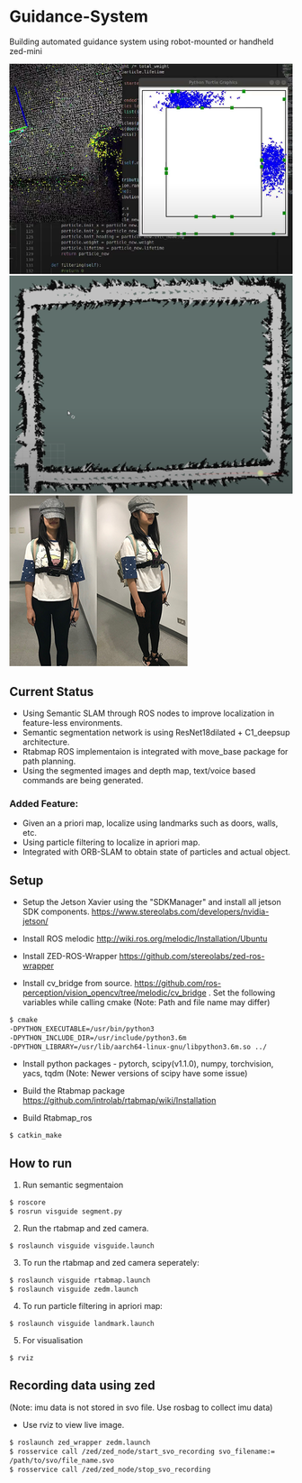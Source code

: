 # Guidance-System
Building automated guidance system using robot-mounted or handheld zed-mini

![particle filtering](https://github.com/ghost-60/Guidance-System/blob/master/sample/exp2.png "particle filtering")
![localization using rtabmap](https://github.com/ghost-60/Guidance-System/blob/master/sample/loc.png "localization using rtabmap")
![Top 20 percent](https://github.com/ghost-60/Guidance-System/blob/master/sample/sample.png "A very good girl")
## Current Status
- Using Semantic SLAM through ROS nodes to improve localization in feature-less environments.
- Semantic segmentation network is using ResNet18dilated + C1_deepsup architecture.
- Rtabmap ROS implementaion is integrated with move_base package for path planning.
- Using the segmented images and depth map, text/voice based commands are being generated.

### Added Feature:
- Given an a priori map, localize using landmarks such as doors, walls, etc.
- Using particle filtering to localize in apriori map.
- Integrated with ORB-SLAM to obtain state of particles and actual object.

## Setup
- Setup the Jetson Xavier using the "SDKManager" and install all jetson SDK components. https://www.stereolabs.com/developers/nvidia-jetson/
- Install ROS melodic http://wiki.ros.org/melodic/Installation/Ubuntu

- Install ZED-ROS-Wrapper https://github.com/stereolabs/zed-ros-wrapper

- Install cv_bridge from source. https://github.com/ros-perception/vision_opencv/tree/melodic/cv_bridge . Set the following variables while calling cmake (Note: Path and file name may differ)
 ```
 $ cmake 
-DPYTHON_EXECUTABLE=/usr/bin/python3
-DPYTHON_INCLUDE_DIR=/usr/include/python3.6m 
-DPYTHON_LIBRARY=/usr/lib/aarch64-linux-gnu/libpython3.6m.so ../
```

- Install python packages - pytorch, scipy(v1.1.0), numpy, torchvision, yacs, tqdm
 (Note: Newer versions of scipy have some issue)

- Build the Rtabmap package https://github.com/introlab/rtabmap/wiki/Installation

- Build Rtabmap_ros
```
$ catkin_make
```
## How to run

1. Run semantic segmentaion
```
$ roscore
$ rosrun visguide segment.py
```
2. Run the rtabmap and zed camera.
```
$ roslaunch visguide visguide.launch
```

3. To run the rtabmap and zed camera seperately:
```
$ roslaunch visguide rtabmap.launch
$ roslaunch visguide zedm.launch
```
4. To run particle filtering in apriori map:
```
$ roslaunch visguide landmark.launch
```

5. For visualisation
```
$ rviz
```

## Recording data using zed
(Note: imu data is not stored in svo file. Use rosbag to collect imu data)
- Use rviz to view live image.
```
$ roslaunch zed_wrapper zedm.launch
$ rosservice call /zed/zed_node/start_svo_recording svo_filename:= /path/to/svo/file_name.svo
$ rosservice call /zed/zed_node/stop_svo_recording
```

